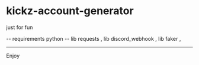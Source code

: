 # kickz-account-generator
just for fun

-- requirements python --
lib requests ,
lib discord_webhook ,
lib faker ,

-------------------------

Enjoy 
